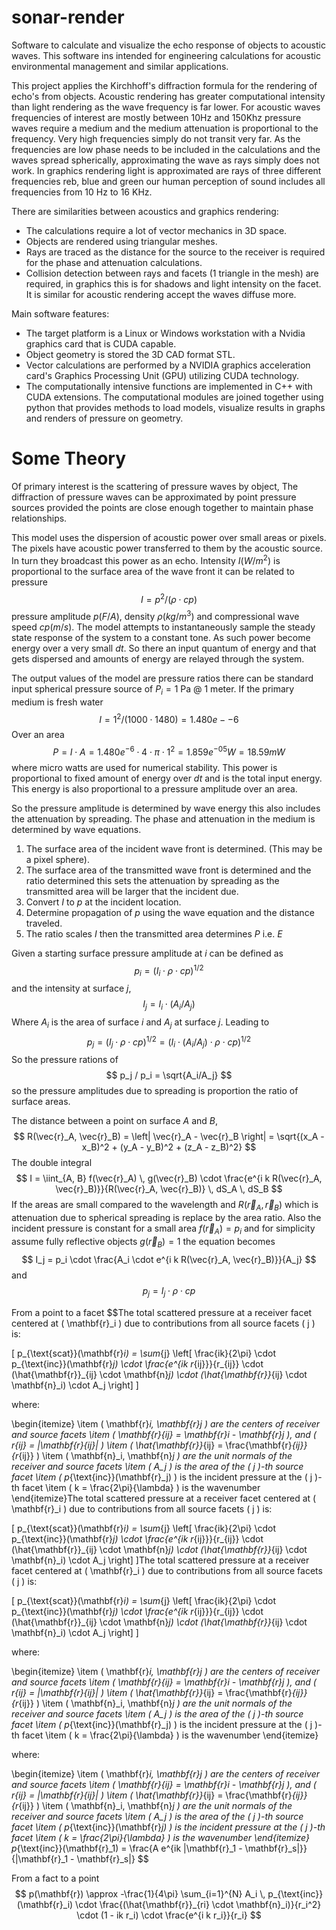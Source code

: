 # sonar-render
Software to calculate and visualize the echo response of objects to acoustic waves. This software ins intended for engineering calculations for acoustic environmental management and similar applications.

This project applies the Kirchhoff's diffraction formula for the rendering of echo's from objects. Acoustic rendering has greater computational intensity than light rendering as the wave frequency is far lower. For acoustic waves frequencies of interest are mostly between 10Hz and 150Khz pressure waves require a medium and the medium attenuation is proportional to the frequency. Very high frequencies simply do not transit very far.
As the frequencies are low phase needs to be included in the calculations and the waves spread spherically, approximating the wave as rays simply does not work. In graphics rendering light is approximated are rays of three different frequencies reb, blue and green our human perception of sound includes all frequencies from 10 Hz to 16 KHz. 

There are similarities between acoustics and graphics rendering:
* The calculations require a lot of vector mechanics in 3D space. 
* Objects are rendered using triangular meshes.
* Rays are traced as the distance for the source to the receiver is required    for the phase and attenuation calculations.
* Collision detection between rays and facets (1 triangle in the mesh) are required, in graphics this is for shadows and light intensity on the facet. It is similar for acoustic rendering accept the waves diffuse more.

Main software features:
* The target platform is a Linux or Windows workstation with a Nvidia graphics card that is CUDA capable.
* Object geometry is stored the 3D CAD format STL.
* Vector calculations are performed by a NVIDIA graphics acceleration card's Graphics Processing Unit (GPU) utilizing CUDA technology.
* The computationally intensive functions are implemented in C++ with CUDA extensions. The computational modules are joined together using python that provides methods to load models, visualize results in graphs and renders of pressure on geometry.

# Some Theory
Of primary interest is the scattering of pressure waves by object, The diffraction of pressure waves can be approximated by point pressure sources provided the points are close enough together to maintain phase relationships.

This model uses the dispersion of acoustic power over small areas or pixels. The pixels have acoustic power transferred to them by the acoustic source. In turn they broadcast this power as an echo. Intensity $I(W/m^2)$ is proportional to the surface area of the wave front it can be related to pressure
$$
I = p^2 /( \rho \cdot cp )
$$
pressure amplitude $p(F/A)$, density $\rho(kg/m^3)$ and compressional wave speed $cp (m/s)$. The model attempts to instantaneously sample the steady state response of the system to a constant tone. As such power become energy over a very small $dt$. So there an input quantum of energy and that gets dispersed and amounts of energy are relayed through the system. 

The output values of the model are pressure ratios there can be standard input spherical pressure source of $P_i = 1$ Pa @ 1 meter. If the primary medium is fresh water
$$
I = 1^2 / (1000 \cdot 1480) = 1.480e-{-6}
$$
Over an area
$$
P = I \cdot A = 1.480e^{-6} \cdot 4 \cdot \pi \cdot 1^2 = 1.859e^{-05} W = 18.59 mW
$$
where micro watts are used for numerical stability. This power is proportional to fixed amount of energy over $dt$ and is the total input energy. This energy is also proportional to a pressure amplitude over an area.

So the pressure amplitude is determined by wave energy this also includes the attenuation by spreading. The phase and attenuation in the medium is determined by wave equations.

1. The surface area of the incident wave front is determined. (This may be a pixel sphere).
2. The surface area of the transmitted wave front is determined and the ratio determined this sets the attenuation by spreading as the transmitted area will be larger that the incident due.
3. Convert $I$ to $p$ at the incident location.
4. Determine propagation of $p$ using the wave equation and the distance traveled.
5. The ratio scales $I$ then the transmitted area determines $P$ i.e. $E$

Given a starting surface pressure amplitude at $i$ can be defined as
$$
p_i = (I_i \cdot \rho \cdot cp)^{1/2}
$$
and the intensity at surface $j$, 
$$
I_j = I_i \cdot (A_i/A_j)
$$
Where $A_i$ is the area of surface $i$ and $A_j$ at surface $j$. Leading to
$$
p_j = (I_j \cdot \rho \cdot cp)^{1/2} = (I_i \cdot (A_i/A_j) \cdot \rho \cdot cp)^{1/2}
$$
So the pressure rations of 
$$
p_j / p_i = \sqrt{A_i/A_j} 
$$
so the pressure amplitudes due to spreading is proportion the ratio of surface areas.

The distance between a  point on surface $A$ and $B$,
$$
R(\vec{r}_A, \vec{r}_B) = \left| \vec{r}_A - \vec{r}_B \right| = \sqrt{(x_A - x_B)^2 + (y_A - y_B)^2 + (z_A - z_B)^2}
$$
The double integral 
$$
I = \iint_{A, B} f(\vec{r}_A) \, g(\vec{r}_B) \cdot \frac{e^{i k R(\vec{r}_A, \vec{r}_B)}}{R(\vec{r}_A, \vec{r}_B)} \, dS_A \, dS_B
$$
If the areas are small compared to the wavelength and $R(\vec{r}_A, \vec{r}_B)$ which is attenuation due to spherical spreading is replace by the area ratio. Also the incident pressure is constant for a small area $f(\vec{r}_A) = p_i$ and for simplicity assume fully reflective objects $g(\vec{r}_B) = 1$ the equation becomes
$$
I_j = p_i \cdot \frac{A_i \cdot e^{i k R(\vec{r}_A, \vec{r}_B)}}{A_j}
$$
and
$$
p_j = I_j \cdot \rho \cdot cp
$$



From a point to a facet
$$The total scattered pressure at a receiver facet centered at \( \mathbf{r}_i \) due to contributions from all source facets \( j \) is:

\[
p_{\text{scat}}(\mathbf{r}_i) = \sum_{j}
\left[
\frac{ik}{2\pi} \cdot
p_{\text{inc}}(\mathbf{r}_j) \cdot
\frac{e^{ik r_{ij}}}{r_{ij}} \cdot
(\hat{\mathbf{r}}_{ij} \cdot \mathbf{n}_j) \cdot
(\hat{\mathbf{r}}_{ij} \cdot \mathbf{n}_i) \cdot
A_j
\right]
\]

where:

\begin{itemize}
    \item \( \mathbf{r}_i, \mathbf{r}_j \) are the centers of receiver and source facets
    \item \( \mathbf{r}_{ij} = \mathbf{r}_i - \mathbf{r}_j \), and \( r_{ij} = |\mathbf{r}_{ij}| \)
    \item \( \hat{\mathbf{r}}_{ij} = \frac{\mathbf{r}_{ij}}{r_{ij}} \)
    \item \( \mathbf{n}_i, \mathbf{n}_j \) are the unit normals of the receiver and source facets
    \item \( A_j \) is the area of the \( j \)-th source facet
    \item \( p_{\text{inc}}(\mathbf{r}_j) \) is the incident pressure at the \( j \)-th facet
    \item \( k = \frac{2\pi}{\lambda} \) is the wavenumber
\end{itemize}The total scattered pressure at a receiver facet centered at \( \mathbf{r}_i \) due to contributions from all source facets \( j \) is:

\[
p_{\text{scat}}(\mathbf{r}_i) = \sum_{j}
\left[
\frac{ik}{2\pi} \cdot
p_{\text{inc}}(\mathbf{r}_j) \cdot
\frac{e^{ik r_{ij}}}{r_{ij}} \cdot
(\hat{\mathbf{r}}_{ij} \cdot \mathbf{n}_j) \cdot
(\hat{\mathbf{r}}_{ij} \cdot \mathbf{n}_i) \cdot
A_j
\right]
\]The total scattered pressure at a receiver facet centered at \( \mathbf{r}_i \) due to contributions from all source facets \( j \) is:

\[
p_{\text{scat}}(\mathbf{r}_i) = \sum_{j}
\left[
\frac{ik}{2\pi} \cdot
p_{\text{inc}}(\mathbf{r}_j) \cdot
\frac{e^{ik r_{ij}}}{r_{ij}} \cdot
(\hat{\mathbf{r}}_{ij} \cdot \mathbf{n}_j) \cdot
(\hat{\mathbf{r}}_{ij} \cdot \mathbf{n}_i) \cdot
A_j
\right]
\]

where:

\begin{itemize}
    \item \( \mathbf{r}_i, \mathbf{r}_j \) are the centers of receiver and source facets
    \item \( \mathbf{r}_{ij} = \mathbf{r}_i - \mathbf{r}_j \), and \( r_{ij} = |\mathbf{r}_{ij}| \)
    \item \( \hat{\mathbf{r}}_{ij} = \frac{\mathbf{r}_{ij}}{r_{ij}} \)
    \item \( \mathbf{n}_i, \mathbf{n}_j \) are the unit normals of the receiver and source facets
    \item \( A_j \) is the area of the \( j \)-th source facet
    \item \( p_{\text{inc}}(\mathbf{r}_j) \) is the incident pressure at the \( j \)-th facet
    \item \( k = \frac{2\pi}{\lambda} \) is the wavenumber
\end{itemize}

where:

\begin{itemize}
    \item \( \mathbf{r}_i, \mathbf{r}_j \) are the centers of receiver and source facets
    \item \( \mathbf{r}_{ij} = \mathbf{r}_i - \mathbf{r}_j \), and \( r_{ij} = |\mathbf{r}_{ij}| \)
    \item \( \hat{\mathbf{r}}_{ij} = \frac{\mathbf{r}_{ij}}{r_{ij}} \)
    \item \( \mathbf{n}_i, \mathbf{n}_j \) are the unit normals of the receiver and source facets
    \item \( A_j \) is the area of the \( j \)-th source facet
    \item \( p_{\text{inc}}(\mathbf{r}_j) \) is the incident pressure at the \( j \)-th facet
    \item \( k = \frac{2\pi}{\lambda} \) is the wavenumber
\end{itemize}
p_{\text{inc}}(\mathbf{r}_1) = \frac{A e^{ik |\mathbf{r}_1 - \mathbf{r}_s|}}{|\mathbf{r}_1 - \mathbf{r}_s|}
$$

From a fact to a point 
$$
p(\mathbf{r}) \approx -\frac{1}{4\pi} \sum_{i=1}^{N} A_i \, p_{\text{inc}}(\mathbf{r}_i) 
\cdot \frac{(\hat{\mathbf{r}}_{ri} \cdot \mathbf{n}_i)}{r_i^2} \cdot (1 - ik r_i) 
\cdot \frac{e^{i k r_i}}{r_i}
$$